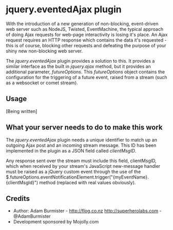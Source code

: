 jquery.eventedAjax plugin
=========================

With the introduction of a new generation of non-blocking, event-driven web server such as NodeJS, Twisted, EventMachine,
the typical approach of doing Ajax requests for web-page interactivity is losing it's place. An Ajax request requires an
HTTP response which contains the data it's requested - this is of course, blocking other requests and defeating the purpose
of your shiny new non-blocking web server.

The *jquery.eventedAjax* plugin provides a solution to this. It provides a similar interface as the built in *jquery.ajax*
method, but it provides an additional parameter, *futureOptions*.
This *futureOptions* object contains the configuration for the triggering of a future event, raised from a stream (such as
a websocket or comet stream).

Usage
-----

[Being written]

What your server needs to do to make this work
----------------------------------------------

The *jquery.eventedAjax* plugin needs a unique identifier to match up an outgoing Ajax post and an incoming stream message.
This ID has been implemented in the plugin as a JSON field called *clientMsgID*. 

Any response sent over the stream must include this field, clientMsgID, which when received by your stream's JavaScript 
new-message handler must be raised as a jQuery custom event through the use of the 
$.futureOptions.eventNotificationElement.trigger("{myEventName}.{clientMsgId}") method (replaced with real values obviously).

Credits
-------
* Author: Adam Burmister - http://flog.co.nz http://superherolabs.com - @AdamBurmister
* Development sponsored by Mojolly.com